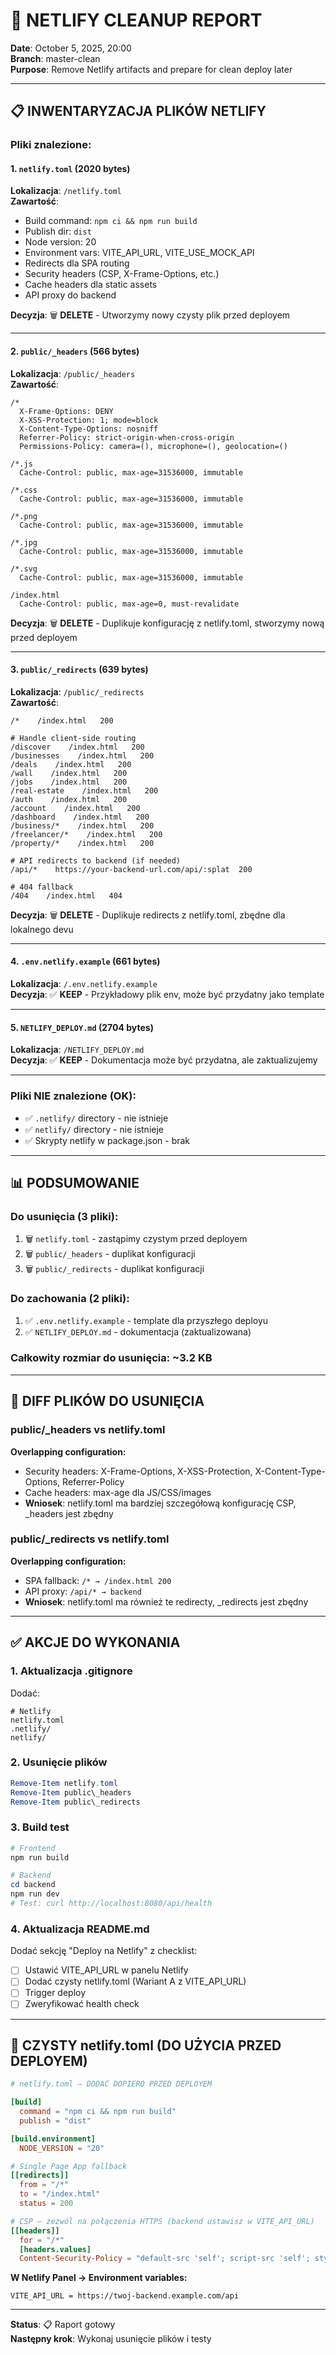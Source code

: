 # 🧹 NETLIFY CLEANUP REPORT

**Date**: October 5, 2025, 20:00  
**Branch**: master-clean  
**Purpose**: Remove Netlify artifacts and prepare for clean deploy later

---

## 📋 INWENTARYZACJA PLIKÓW NETLIFY

### Pliki znalezione:

#### 1. `netlify.toml` (2020 bytes)
**Lokalizacja**: `/netlify.toml`  
**Zawartość**:
- Build command: `npm ci && npm run build`
- Publish dir: `dist`
- Node version: 20
- Environment vars: VITE_API_URL, VITE_USE_MOCK_API
- Redirects dla SPA routing
- Security headers (CSP, X-Frame-Options, etc.)
- Cache headers dla static assets
- API proxy do backend

**Decyzja**: 🗑️ **DELETE** - Utworzymy nowy czysty plik przed deployem

---

#### 2. `public/_headers` (566 bytes)
**Lokalizacja**: `/public/_headers`  
**Zawartość**:
```
/*
  X-Frame-Options: DENY
  X-XSS-Protection: 1; mode=block
  X-Content-Type-Options: nosniff
  Referrer-Policy: strict-origin-when-cross-origin
  Permissions-Policy: camera=(), microphone=(), geolocation=()

/*.js
  Cache-Control: public, max-age=31536000, immutable

/*.css
  Cache-Control: public, max-age=31536000, immutable

/*.png
  Cache-Control: public, max-age=31536000, immutable

/*.jpg
  Cache-Control: public, max-age=31536000, immutable

/*.svg
  Cache-Control: public, max-age=31536000, immutable

/index.html
  Cache-Control: public, max-age=0, must-revalidate
```

**Decyzja**: 🗑️ **DELETE** - Duplikuje konfigurację z netlify.toml, stworzymy nową przed deployem

---

#### 3. `public/_redirects` (639 bytes)
**Lokalizacja**: `/public/_redirects`  
**Zawartość**:
```
/*    /index.html   200

# Handle client-side routing
/discover    /index.html   200
/businesses    /index.html   200
/deals    /index.html   200
/wall    /index.html   200
/jobs    /index.html   200
/real-estate    /index.html   200
/auth    /index.html   200
/account    /index.html   200
/dashboard    /index.html   200
/business/*    /index.html   200
/freelancer/*    /index.html   200
/property/*    /index.html   200

# API redirects to backend (if needed)
/api/*    https://your-backend-url.com/api/:splat  200

# 404 fallback
/404    /index.html   404
```

**Decyzja**: 🗑️ **DELETE** - Duplikuje redirects z netlify.toml, zbędne dla lokalnego devu

---

#### 4. `.env.netlify.example` (661 bytes)
**Lokalizacja**: `/.env.netlify.example`  
**Decyzja**: ✅ **KEEP** - Przykładowy plik env, może być przydatny jako template

---

#### 5. `NETLIFY_DEPLOY.md` (2704 bytes)
**Lokalizacja**: `/NETLIFY_DEPLOY.md`  
**Decyzja**: ✅ **KEEP** - Dokumentacja może być przydatna, ale zaktualizujemy

---

### Pliki NIE znalezione (OK):
- ✅ `.netlify/` directory - nie istnieje
- ✅ `netlify/` directory - nie istnieje
- ✅ Skrypty netlify w package.json - brak

---

## 📊 PODSUMOWANIE

### Do usunięcia (3 pliki):
1. 🗑️ `netlify.toml` - zastąpimy czystym przed deployem
2. 🗑️ `public/_headers` - duplikat konfiguracji
3. 🗑️ `public/_redirects` - duplikat konfiguracji

### Do zachowania (2 pliki):
1. ✅ `.env.netlify.example` - template dla przyszłego deployu
2. ✅ `NETLIFY_DEPLOY.md` - dokumentacja (zaktualizowana)

### Całkowity rozmiar do usunięcia: ~3.2 KB

---

## 🔧 DIFF PLIKÓW DO USUNIĘCIA

### public/_headers vs netlify.toml
**Overlapping configuration:**
- Security headers: X-Frame-Options, X-XSS-Protection, X-Content-Type-Options, Referrer-Policy
- Cache headers: max-age dla JS/CSS/images
- **Wniosek**: netlify.toml ma bardziej szczegółową konfigurację CSP, _headers jest zbędny

### public/_redirects vs netlify.toml
**Overlapping configuration:**
- SPA fallback: `/* → /index.html 200`
- API proxy: `/api/* → backend`
- **Wniosek**: netlify.toml ma również te redirecty, _redirects jest zbędny

---

## ✅ AKCJE DO WYKONANIA

### 1. Aktualizacja .gitignore
Dodać:
```gitignore
# Netlify
netlify.toml
.netlify/
netlify/
```

### 2. Usunięcie plików
```powershell
Remove-Item netlify.toml
Remove-Item public\_headers
Remove-Item public\_redirects
```

### 3. Build test
```powershell
# Frontend
npm run build

# Backend
cd backend
npm run dev
# Test: curl http://localhost:8080/api/health
```

### 4. Aktualizacja README.md
Dodać sekcję "Deploy na Netlify" z checklist:
- [ ] Ustawić VITE_API_URL w panelu Netlify
- [ ] Dodać czysty netlify.toml (Wariant A z VITE_API_URL)
- [ ] Trigger deploy
- [ ] Zweryfikować health check

---

## 📝 CZYSTY netlify.toml (DO UŻYCIA PRZED DEPLOYEM)

```toml
# netlify.toml — DODAĆ DOPIERO PRZED DEPLOYEM

[build]
  command = "npm ci && npm run build"
  publish = "dist"

[build.environment]
  NODE_VERSION = "20"

# Single Page App fallback
[[redirects]]
  from = "/*"
  to = "/index.html"
  status = 200

# CSP – zezwól na połączenia HTTPS (backend ustawisz w VITE_API_URL)
[[headers]]
  for = "/*"
  [headers.values]
  Content-Security-Policy = "default-src 'self'; script-src 'self'; style-src 'self' 'unsafe-inline'; img-src 'self' data: https:; connect-src 'self' https:; frame-ancestors 'none'; base-uri 'self';"
```

**W Netlify Panel → Environment variables:**
```
VITE_API_URL = https://twoj-backend.example.com/api
```

---

**Status**: 📋 Raport gotowy  
**Następny krok**: Wykonaj usunięcie plików i testy
